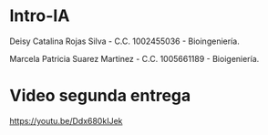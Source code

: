 # Intro-IA
Deisy Catalina Rojas Silva - C.C. 1002455036 - Bioingeniería.

Marcela Patricia Suarez Martinez - C.C. 1005661189 - Bioigeniería.

# Video segunda entrega
https://youtu.be/Ddx680kIJek
